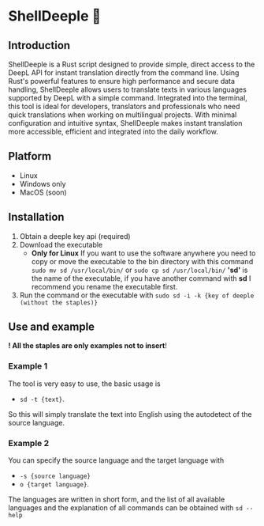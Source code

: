 # ShellDeeple 🔁


## Introduction

ShellDeeple is a Rust script designed to provide simple, direct access to the DeepL API for instant translation directly from the command line. Using Rust's powerful features to ensure high performance and secure data handling, ShellDeeple allows users to translate texts in various languages supported by DeepL with a simple command. Integrated into the terminal, this tool is ideal for developers, translators and professionals who need quick translations when working on multilingual projects. With minimal configuration and intuitive syntax, ShellDeeple makes instant translation more accessible, efficient and integrated into the daily workflow.

## Platform

- Linux
- Windows only
- MacOS (soon)

## Installation

1. Obtain a deeple key api (required)
2. Download the executable
    * **Only for Linux** If you want to use the software anywhere you need to copy or move the executable to the bin directory with this command `sudo mv sd /usr/local/bin/` or `sudo cp sd /usr/local/bin/` **'sd'** is the name of the executable, if you have another command with **sd** I recommend you rename the executable first. 
3. Run the command or the executable with `sudo sd -i -k {key of deeple (without the staples)}`

## Use and example

**! All the staples are only examples not to insert**!


### Example 1
The tool is very easy to use, the basic usage is

- `sd -t {text}`.

So this will simply translate the text into English using the autodetect of the source language.

### Example 2

You can specify the source language and the target language with

- `-s {source language}`
- `o {target language}`.

The languages are written in short form, and the list of all available languages and the explanation of all commands can be obtained with
`sd --help`
